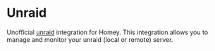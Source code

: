 # Unraid

Unofficial [unraid](https://unraid.net/) integration for Homey.
This integration allows you to manage and monitor your unraid (local or remote) server.
